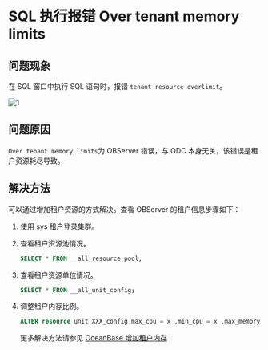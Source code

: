 SQL 执行报错 Over tenant memory limits 
=======================================================

问题现象
---------------------

在 SQL 窗口中执行 SQL 语句时，报错 `tenant resource overlimit`。

![1](https://obbusiness-private.oss-cn-shanghai.aliyuncs.com/doc/img/odc/KB/3.common-troubleshooting/3.sql-execution/2.over-tenant-memory-limits/1.png)

问题原因 
-------------------------

`Over tenant memory limits`为 OBServer 错误，与 ODC 本身无关，该错误是租户资源耗尽导致。

解决方法 
-------------------------

可以通过增加租户资源的方式解决。查看 OBServer 的租户信息步骤如下：

1. 使用 sys 租户登录集群。

2. 查看租户资源池情况。

   ```sql
   SELECT * FROM __all_resource_pool;
   ```

3. 查看租户资源单位情况。

   ```sql
   SELECT * FROM __all_unit_config;
   ```

4. 调整租户内存比例。

   ```sql
   ALTER resource unit XXX_config max_cpu = x ,min_cpu = x ,max_memory ='xxxG',min_memory= 'xxxG';
   ```

   更多解决方法请参见 [OceanBase 增加租户内存](https://www.oceanbase.com/docs/enterprise-oceanbase-database-cn-10000000000361351#6e00fe9d-3c1d-4d66-bbfb-834eed41077b)

